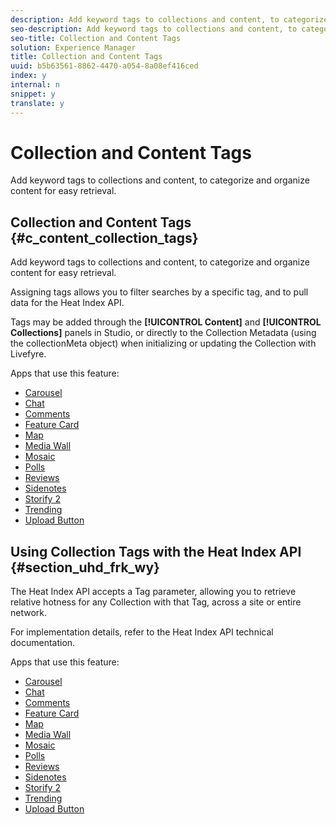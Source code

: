```yaml
---
description: Add keyword tags to collections and content, to categorize and organize content for easy retrieval.
seo-description: Add keyword tags to collections and content, to categorize and organize content for easy retrieval.
seo-title: Collection and Content Tags
solution: Experience Manager
title: Collection and Content Tags
uuid: b5b63561-8862-4470-a054-8a08ef416ced
index: y
internal: n
snippet: y
translate: y
---
```


# Collection and Content Tags

Add keyword tags to collections and content, to categorize and organize content for easy retrieval.

## Collection and Content Tags {#c_content_collection_tags}

Add keyword tags to collections and content, to categorize and organize content for easy retrieval.

<!-- c_content_collection_tags.dita -->

Assigning tags allows you to filter searches by a specific tag, and to pull data for the Heat Index API.

Tags may be added through the **[!UICONTROL Content]** and **[!UICONTROL Collections]** panels in Studio, or directly to the Collection Metadata (using the collectionMeta object) when initializing or updating the Collection with Livefyre.

Apps that use this feature:

* [Carousel](c_carousel_app/c_carousel_app.md#c_carousel_app) 
* [Chat](c_chat_app/c_chat_app.md#c_chat_app) 
* [Comments](c_comments_app.md#c_comments_app) 
* [Feature Card](c_feature_card_app/c_feature_card_app.md#c_feature_card_app) 
* [Map](c_map_app/c_map_app.md#c_map_app) 
* [Media Wall](c_media_wall_app/c_media_wall_app.md#c_media_wall_app) 
* [Mosaic](c_mosaic_app/c_mosaic_app.md#c_mosaic_app) 
* [Polls](c_polls_app/c_polls_app.md#c_polls_app) 
* [Reviews](c_reviews_app/c_reviews_app.md#c_reviews_app) 
* [Sidenotes](c_sidenotes_app/c_sidenotes_app.md#c_sidenotes_app) 
* [Storify 2](c_storify2/c_storify2.md#c_storify2) 
* [Trending](c_trending_app/c_trending_app.md#c_trending_app) 
* [Upload Button](c_upload_button_app/c_upload_button_app.md#c_upload_button_app)

## Using Collection Tags with the Heat Index API {#section_uhd_frk_wy}

The Heat Index API accepts a Tag parameter, allowing you to retrieve relative hotness for any Collection with that Tag, across a site or entire network.

For implementation details, refer to the Heat Index API technical documentation.

Apps that use this feature:

* [Carousel](c_carousel_app/c_carousel_app.md#c_carousel_app) 
* [Chat](c_chat_app/c_chat_app.md#c_chat_app) 
* [Comments](c_comments_app.md#c_comments_app) 
* [Feature Card](c_feature_card_app/c_feature_card_app.md#c_feature_card_app) 
* [Map](c_map_app/c_map_app.md#c_map_app) 
* [Media Wall](c_media_wall_app/c_media_wall_app.md#c_media_wall_app) 
* [Mosaic](c_mosaic_app/c_mosaic_app.md#c_mosaic_app) 
* [Polls](c_polls_app/c_polls_app.md#c_polls_app) 
* [Reviews](c_reviews_app/c_reviews_app.md#c_reviews_app) 
* [Sidenotes](c_sidenotes_app/c_sidenotes_app.md#c_sidenotes_app) 
* [Storify 2](c_storify2/c_storify2.md#c_storify2) 
* [Trending](c_trending_app/c_trending_app.md#c_trending_app) 
* [Upload Button](c_upload_button_app/c_upload_button_app.md#c_upload_button_app)

